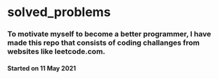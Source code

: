 # solved_problems

### To motivate myself to become a better programmer, I have made this repo that consists of coding challanges from websites like leetcode.com. 

#### Started on 11 May 2021

